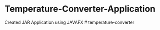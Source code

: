# Temperature-Converter-Application
Created JAR Application using JAVAFX
#   t e m p e r a t u r e - c o n v e r t e r  
 